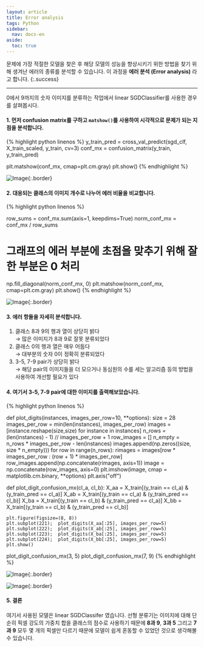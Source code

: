 ```yaml
---
layout: article
title: Error analysis
tags: Python
sidebar:
  nav: docs-en
aside:
  toc: true
---
```


문제에 가장 적절한 모델을 찾은 후 해당 모델의 성능을 향상시키기 위한 방법을 찾기 위해 생겨난 에러의 종류를 분석할 수 있습니다. 이 과정을 **에러 분석 (Error analysis)** 라고 합니다.
{:.success}

<!--more-->

---

0에서 9까지의 숫자 이미지를 분류하는 작업에서 linear SGDClassifier를 사용한 경우를 살펴봅시다. <br>


#### 1. 먼저 confusion matrix를 구하고 `matshow()`를 사용하여 시각적으로 문제가 되는 지점을 분석합니다.

{% highlight python linenos %}
y_train_pred = cross_val_predict(sgd_clf, X_train_scaled, y_train, cv=3)
conf_mx = confusion_matrix(y_train, y_train_pred)

plt.matshow(conf_mx, cmap=plt.cm.gray)
plt.show()
{% endhighlight %}

![Image](https://raw.githubusercontent.com/djy-git/djy-git.github.io/master/_posts/assets/all_conf_mat.png){:.border} <br>


#### 2. 대응되는 클래스의 이미지 개수로 나누어 에러 비율을 비교합니다.

{% highlight python linenos %}

row_sums = conf_mx.sum(axis=1, keepdims=True)
norm_conf_mx = conf_mx / row_sums

# 그래프의 에러 부분에 초점을 맞추기 위해 잘한 부분은 0 처리
np.fill_diagonal(norm_conf_mx, 0)
plt.matshow(norm_conf_mx, cmap=plt.cm.gray)
plt.show()
{% endhighlight %}

![Image](https://raw.githubusercontent.com/djy-git/djy-git.github.io/master/_posts/assets/diag_conf_mat.png){:.border} <br>


#### 3. 에러 항들을 자세히 분석합니다.
1) 클래스 8과 9의 행과 열이 상당히 밝다 <br>
→ 많은 이미지가 8과 9로 잘못 분류되었다 <br>
2) 클래스 0의 행과 열은 매우 어둡다 <br>
→ 대부분의 숫자 0이 정확히 분류되었다 <br>
3) 3-5, 7-9 pair가 상당히 밝다 <br>
→ 해당 pair의 이미지들을 더 모으거나 동심원의 수를 세는 알고리즘 등의 방법을 사용하여 개선할 필요가 있다 <br>


#### 4. 여기서 3-5, 7-9 pair에 대한 이미지를 출력해보았습니다.

{% highlight python linenos %}

def plot_digits(instances, images_per_row=10, **options):
    size = 28
    images_per_row = min(len(instances), images_per_row)
    images = [instance.reshape(size,size) for instance in instances]
    n_rows = (len(instances) - 1) // images_per_row + 1
    row_images = []
    n_empty = n_rows * images_per_row - len(instances)
    images.append(np.zeros((size, size * n_empty)))
    for row in range(n_rows):
        rimages = images[row * images_per_row : (row + 1) * images_per_row]
        row_images.append(np.concatenate(rimages, axis=1))
    image = np.concatenate(row_images, axis=0)
    plt.imshow(image, cmap = matplotlib.cm.binary, **options)
    plt.axis("off")

def plot_digit_confusion_mx(cl_a, cl_b):
    X_aa = X_train[(y_train == cl_a) & (y_train_pred == cl_a)]
    X_ab = X_train[(y_train == cl_a) & (y_train_pred == cl_b)]
    X_ba = X_train[(y_train == cl_b) & (y_train_pred == cl_a)]
    X_bb = X_train[(y_train == cl_b) & (y_train_pred == cl_b)]

    plt.figure(figsize=(8, 8))
    plt.subplot(221);  plot_digits(X_aa[:25], images_per_row=5)
    plt.subplot(222);  plot_digits(X_ab[:25], images_per_row=5)
    plt.subplot(223);  plot_digits(X_ba[:25], images_per_row=5)
    plt.subplot(224);  plot_digits(X_bb[:25], images_per_row=5)
    plt.show()

plot_digit_confusion_mx(3, 5)
plot_digit_confusion_mx(7, 9)
{% endhighlight %}

![Image](https://raw.githubusercontent.com/djy-git/djy-git.github.io/master/_posts/assets/35.png){:.border} <br>

![Image](https://raw.githubusercontent.com/djy-git/djy-git.github.io/master/_posts/assets/79.png){:.border} <br>


#### 5. 결론
여기서 사용된 모델은 linear SGDClassifer 였습니다. 선형 분류기는 이미지에 대해 단순히 픽셀 강도의 가중치 합을 클래스의 점수로 사용하기 때문에 **8과 9**, **3과 5** 그리고 **7과 9** 모두 몇 개의 픽셀만 다르기 때문에 모델이 쉽게 혼동할 수 있었던 것으로 생각해볼 수 있습니다.
